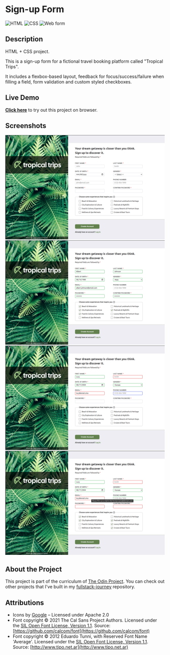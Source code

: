 # Sign-up Form

![HTML](https://img.shields.io/badge/HTML-E34F26?style=for-the-badge&logo=html5&logoColor=white)
![CSS](https://img.shields.io/badge/CSS-663399?style=for-the-badge&logo=css&logoColor=white)
![Web form](https://img.shields.io/badge/Web_Form-gray?style=for-the-badge&color=374c52)

## Description

HTML + CSS project.

This is a sign-up form for a fictional travel booking platform called "Tropical Trips".

It includes a flexbox-based layout, feedback for focus/success/failure when filling a field, form validation and custom styled checkboxes.

## Live Demo

**[Click here](https://pedroasb.github.io/sign-up-form/)** to try out this project on browser.

## Screenshots

![Screenshot 1](./screenshots/screenshot-1.png)
![Screenshot 2](./screenshots/screenshot-2.png)
![Screenshot 3](./screenshots/screenshot-3.png)
![Screenshot 4](./screenshots/screenshot-4.png)

## About the Project

This project is part of the curriculum of [The Odin Project](https://www.theodinproject.com/). You can check out other projects that I've built in my [fullstack-journey](https://github.com/PedroASB/fullstack-journey) repository.

## Attributions

- Icons by [Google](https://fonts.google.com/icons) – Licensed under Apache 2.0
- Font copyright © 2021 The Cal Sans Project Authors. Licensed under the [SIL Open Font License, Version 1.1](https://openfontlicense.org). Source: [https://github.com/calcom/font](https://github.com/calcom/font)
- Font copyright © 2012 Eduardo Tunni, with Reserved Font Name 'Average'. Licensed under the [SIL Open Font License, Version 1.1](https://openfontlicense.org). Source: [http://www.tipo.net.ar](http://www.tipo.net.ar)